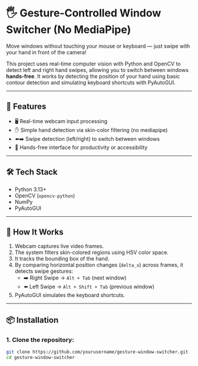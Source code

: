 # 🖐️ Gesture-Controlled Window Switcher (No MediaPipe)

Move windows without touching your mouse or keyboard — just swipe with your hand in front of the camera!

This project uses real-time computer vision with Python and OpenCV to detect left and right hand swipes, allowing you to switch between windows **hands-free**. It works by detecting the position of your hand using basic contour detection and simulating keyboard shortcuts with PyAutoGUI.

---

## 🚀 Features

- 🖥️ Real-time webcam input processing
- ✋ Simple hand detection via skin-color filtering (no mediapipe)
- ⬅️➡️ Swipe detection (left/right) to switch between windows
- 🧠 Hands-free interface for productivity or accessibility

---

## 🛠️ Tech Stack

- Python 3.13+
- OpenCV (`opencv-python`)
- NumPy
- PyAutoGUI

---

## 🧩 How It Works

1. Webcam captures live video frames.
2. The system filters skin-colored regions using HSV color space.
3. It tracks the bounding box of the hand.
4. By comparing horizontal position changes (`delta_x`) across frames, it detects swipe gestures:
   - ➡️ Right Swipe → `Alt + Tab` (next window)
   - ⬅️ Left Swipe → `Alt + Shift + Tab` (previous window)
5. PyAutoGUI simulates the keyboard shortcuts.

---

## 📦 Installation

### 1. Clone the repository:
```bash
git clone https://github.com/yourusername/gesture-window-switcher.git
cd gesture-window-switcher
